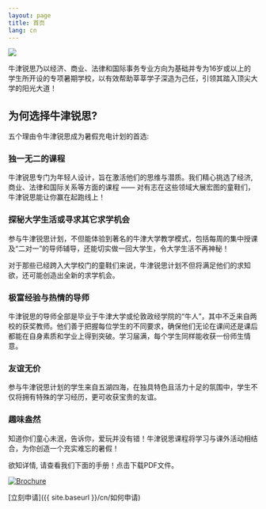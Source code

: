 ```yaml
---
layout: page
title: 首页
lang: cn
---
```


![](https://dl.dropboxusercontent.com/u/516841/GlobalME/ox1.jpg)

<p class="lead">

牛津锐思乃以经济、商业、法律和国际事务专业方向为基础并专为16岁或以上的学生所开设的专项暑期学校，以有效帮助莘莘学子深造为己任，引领其踏入顶尖大学的阳光大道！
</p>

## 为何选择牛津锐思?

五个理由令牛津锐思成为暑假充电计划的首选:

### 独一无二的课程

牛津锐思专门为年轻人设计，旨在激活他们的思维与潜质。我们精心挑选了经济,商业、法律和国际关系等方面的课程 —— 对有志在这些领域大展宏图的童鞋们，牛津锐思能让你赢在起跑线上！

### 探秘大学生活或寻求其它求学机会

参与牛津锐思计划，不但能体验到著名的牛津大学教学模式，包括每周的集中授课及“二对一”的导师辅导，还能切实做一回大学生，令大学生活不再神秘！

对于那些已经跨入大学校门的童鞋们来说，牛津锐思计划不但将满足他们的求知欲，还可能创造出全新的求学机会。

### 极富经验与热情的导师

牛津锐思的导师全部是毕业于牛津大学或伦敦政经学院的“牛人”，其中不乏来自两校的获奖教师。他们善于把握每位学生的不同要求，确保他们无论在课间还是课后都能在自身素质和学业上得到突破。学习届满，每个学生同样能收获一份师生情意。

### 友谊无价

参与牛津锐思计划的学生来自五湖四海，在独具特色且活力十足的氛围中，学生不仅将拥有特殊的学习经历，更可收获宝贵的友谊。

### 趣味盎然

知道你们童心未泯，告诉你，爱玩并没有错！牛津锐思课程将学习与课外活动相结合，为你创造一个充实难忘的暑假！ 

<p class="message">
欲知详情, 请查看我们下面的手册！点击下载PDF文件。
</p>

[![Brochure](https://dl.dropboxusercontent.com/u/516841/GlobalME/bookletc.png)](https://dl.dropboxusercontent.com/u/516841/GlobalME/The%20Oxford%20Spires%20brochure%20%28Chinese%29.pdf)

[立刻申请]({{ site.baseurl }}/cn/如何申请)
